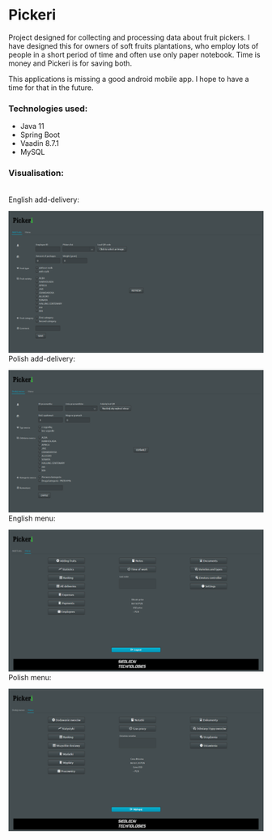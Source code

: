 # Pickeri
Project designed for collecting and processing data about fruit pickers. I have designed this for owners of soft fruits plantations, who employ lots of people in a short period of time and often use only paper notebook. Time is money and Pickeri is for saving both. 

This applications is missing a good android mobile app. I hope to have a time for that in the future.

<h3>Technologies used:</h3>

- Java 11
- Spring Boot
- Vaadin 8.7.1
- MySQL

<h3>Visualisation:</h3>
<br>
English add-delivery:

![add delivery page English](materials/add-delivery-en.png)
Polish add-delivery: 

![add delivery page Polish](materials/add-delivery-pl.png)
English menu: 

![add delivery page English](materials/menu-en.png)
Polish menu: 

![add delivery page Polish](materials/menu-pl.png)
